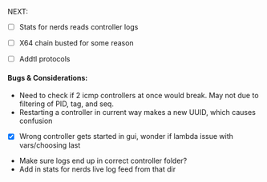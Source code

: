 NEXT:

- [ ] Stats for nerds reads controller logs
- [ ] X64 chain busted for some reason

 - [ ] Addtl protocols



 #### Bugs & Considerations:
  - Need to check if 2 icmp controllers at once would break. May not due to filtering of PID, tag, and seq. 
  - Restarting a controller in current way makes a new UUID, which causes confusion
  - [X] Wrong controller gets started in gui, wonder if lambda issue with vars/choosing last

  - Make sure logs end up in correct controller folder?
  - Add in stats for nerds live log feed from that dir
